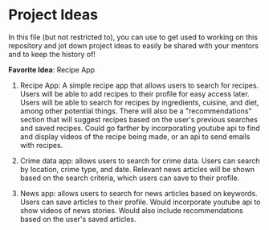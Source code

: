 # Project Ideas

In this file (but not restricted to), you can use to get used to working on this repository and jot down project ideas to easily be shared with your mentors and to keep the history of!

**Favorite Idea**: Recipe App
1. Recipe App: A simple recipe app that allows users to search for recipes. Users will be able to add recipes to their profile for easy access later. Users will be able to search for recipes by ingredients, cuisine, and diet, among other potential things. There will also be a "recommendations" section that will suggest recipes based on the user's previous searches and saved recipes. Could go farther by incorporating youtube api to find and display videos of the recipe being made, or an api to send emails with recipes.

2. Crime data app: allows users to search for crime data. Users can search by location, crime type, and date. Relevant news articles will be shown based on the search criteria, which users can save to their profile.

3. News app: allows users to search for news articles based on keywords. Users can save articles to their profile. Would incorporate youtube api to show videos of news stories. Would also include recommendations based on the user's saved articles.